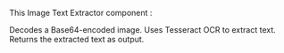 This Image Text Extractor component :

Decodes a Base64-encoded image.
Uses Tesseract OCR to extract text.
Returns the extracted text as output.
